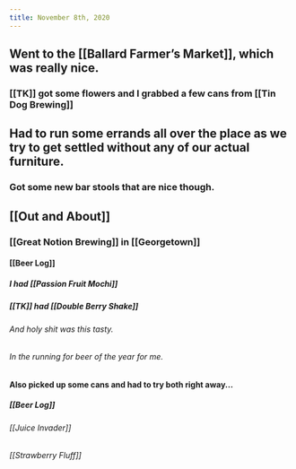 ```yaml
---
title: November 8th, 2020
---
```


## Went to the [[Ballard Farmer’s Market]], which was really nice.
### [[TK]] got some flowers and I grabbed a few cans from [[Tin Dog Brewing]]

## Had to run some errands all over the place as we try to get settled without any of our actual furniture. 
### Got some new bar stools that are nice though.

## [[Out and About]]
### [[Great Notion Brewing]] in [[Georgetown]]
#### [[Beer Log]]
##### I had [[Passion Fruit Mochi]]

##### [[TK]] had [[Double Berry Shake]]
###### And holy shit was this tasty.

###### In the running for beer of the year for me.

#### Also picked up some cans and had to try both right away...
##### [[Beer Log]]
###### [[Juice Invader]]

###### [[Strawberry Fluff]]
